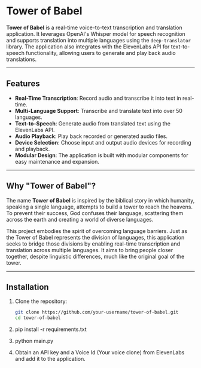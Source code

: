 # Tower of Babel

**Tower of Babel** is a real-time voice-to-text transcription and translation application. It leverages OpenAI's Whisper model for speech recognition and supports translation into multiple languages using the `deep-translator` library. The application also integrates with the ElevenLabs API for text-to-speech functionality, allowing users to generate and play back audio translations.

---

## Features

- **Real-Time Transcription**: Record audio and transcribe it into text in real-time.
- **Multi-Language Support**: Transcribe and translate text into over 50 languages.
- **Text-to-Speech**: Generate audio from translated text using the ElevenLabs API.
- **Audio Playback**: Play back recorded or generated audio files.
- **Device Selection**: Choose input and output audio devices for recording and playback.
- **Modular Design**: The application is built with modular components for easy maintenance and expansion.

---

## Why "Tower of Babel"?

The name **Tower of Babel** is inspired by the biblical story in which humanity, speaking a single language, attempts to build a tower to reach the heavens. To prevent their success, God confuses their language, scattering them across the earth and creating a world of diverse languages.

This project embodies the spirit of overcoming language barriers. Just as the Tower of Babel represents the division of languages, this application seeks to bridge those divisions by enabling real-time transcription and translation across multiple languages. It aims to bring people closer together, despite linguistic differences, much like the original goal of the tower.

---

## Installation

1. Clone the repository:
   ```bash
   git clone https://github.com/your-username/tower-of-babel.git
   cd tower-of-babel

2. pip install -r requirements.txt

3. python main.py

4. Obtain an API key and a Voice Id (Your voice clone) from ElevenLabs and add it to the application. 
